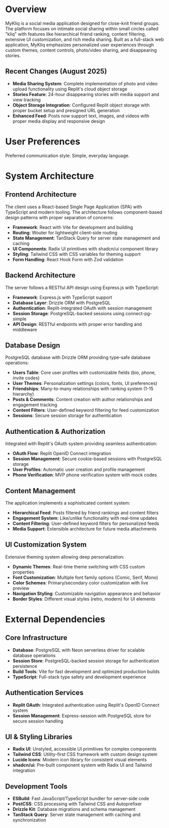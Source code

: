 # Overview

MyKliq is a social media application designed for close-knit friend groups. The platform focuses on intimate social sharing within small circles called "kliq" with features like hierarchical friend ranking, content filtering, extensive UI customization, and rich media sharing. Built as a full-stack web application, MyKliq emphasizes personalized user experiences through custom themes, content controls, photo/video sharing, and disappearing stories.

## Recent Changes (August 2025)
- **Media Sharing System**: Complete implementation of photo and video upload functionality using Replit's cloud object storage
- **Stories Feature**: 24-hour disappearing stories with media support and view tracking
- **Object Storage Integration**: Configured Replit object storage with proper bucket setup and presigned URL generation
- **Enhanced Feed**: Posts now support text, images, and videos with proper media display and responsive design

# User Preferences

Preferred communication style: Simple, everyday language.

# System Architecture

## Frontend Architecture
The client uses a React-based Single Page Application (SPA) with TypeScript and modern tooling. The architecture follows component-based design patterns with proper separation of concerns:

- **Framework**: React with Vite for development and building
- **Routing**: Wouter for lightweight client-side routing
- **State Management**: TanStack Query for server state management and caching
- **UI Components**: Radix UI primitives with shadcn/ui component library
- **Styling**: Tailwind CSS with CSS variables for theming support
- **Form Handling**: React Hook Form with Zod validation

## Backend Architecture
The server follows a RESTful API design using Express.js with TypeScript:

- **Framework**: Express.js with TypeScript support
- **Database Layer**: Drizzle ORM with PostgreSQL
- **Authentication**: Replit-integrated OAuth with session management
- **Session Storage**: PostgreSQL-backed sessions using connect-pg-simple
- **API Design**: RESTful endpoints with proper error handling and middleware

## Database Design
PostgreSQL database with Drizzle ORM providing type-safe database operations:

- **Users Table**: Core user profiles with customizable fields (bio, phone, invite codes)
- **User Themes**: Personalization settings (colors, fonts, UI preferences)
- **Friendships**: Many-to-many relationships with ranking system (1-15 hierarchy)
- **Posts & Comments**: Content creation with author relationships and engagement tracking
- **Content Filters**: User-defined keyword filtering for feed customization
- **Sessions**: Secure session storage for authentication

## Authentication & Authorization
Integrated with Replit's OAuth system providing seamless authentication:

- **OAuth Flow**: Replit OpenID Connect integration
- **Session Management**: Secure cookie-based sessions with PostgreSQL storage
- **User Profiles**: Automatic user creation and profile management
- **Phone Verification**: MVP phone verification system with mock codes

## Content Management
The application implements a sophisticated content system:

- **Hierarchical Feed**: Posts filtered by friend rankings and content filters
- **Engagement System**: Like/unlike functionality with real-time updates
- **Content Filtering**: User-defined keyword filters for personalized feeds
- **Media Support**: Extensible architecture for future media attachments

## UI Customization System
Extensive theming system allowing deep personalization:

- **Dynamic Themes**: Real-time theme switching with CSS custom properties
- **Font Customization**: Multiple font family options (Comic, Serif, Mono)
- **Color Schemes**: Primary/secondary color customization with live preview
- **Navigation Styling**: Customizable navigation appearance and behavior
- **Border Styles**: Different visual styles (retro, modern) for UI elements

# External Dependencies

## Core Infrastructure
- **Database**: PostgreSQL with Neon serverless driver for scalable database operations
- **Session Store**: PostgreSQL-backed session storage for authentication persistence
- **Build Tools**: Vite for fast development and optimized production builds
- **TypeScript**: Full-stack type safety and development experience

## Authentication Services
- **Replit OAuth**: Integrated authentication using Replit's OpenID Connect system
- **Session Management**: Express-session with PostgreSQL store for secure session handling

## UI & Styling Libraries
- **Radix UI**: Unstyled, accessible UI primitives for complex components
- **Tailwind CSS**: Utility-first CSS framework with custom design system
- **Lucide Icons**: Modern icon library for consistent visual elements
- **shadcn/ui**: Pre-built component system with Radix UI and Tailwind integration

## Development Tools
- **ESBuild**: Fast JavaScript/TypeScript bundler for server-side code
- **PostCSS**: CSS processing with Tailwind CSS and Autoprefixer
- **Drizzle Kit**: Database migrations and schema management
- **TanStack Query**: Server state management with caching and synchronization